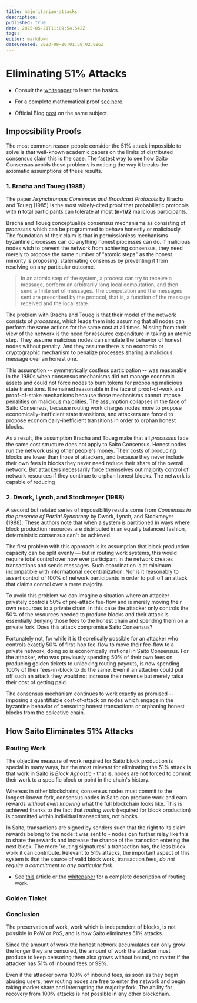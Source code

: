 ```yaml
---
title: majoritarian-attacks
description: 
published: true
date: 2025-05-21T11:09:54.542Z
tags: 
editor: markdown
dateCreated: 2023-09-20T01:58:02.086Z
---
```


# Eliminating 51% Attacks

- Consult the [whitepaper](https://saito.io/saito-whitepaper.pdf) to learn the basics.

- For a complete mathematical proof [see here](https://wiki.saito.io/consensus/math).

- Official Blog [post](https://saito.tech/eliminating-51-attacks-in-proof-of-work-blockchains/) on the same subject.


## Impossibility Proofs

The most common reason people consider the 51% attack impossible to solve is that well-known academic papers on the limits of distributed consensus claim this is the case. The fastest way to see how Saito Consensus avoids these problems is noticing the way it breaks the axiomatic assumptions of these results.

### 1. Bracha and Toueg (1985)

The paper *Asynchronous Consensus and Broadcast Protocols* by Bracha and Toueg (1985) is the most widely-cited proof that probabilistic protocols with **n** total participants can tolerate at most **(n-1)/2** malicious participants.

Bracha and Toueg conceptualize consensus mechanisms as consisting of *processes* which can be programmed to behave honestly or maliciously. The foundation of their claim is that in permissionless mechanisms byzantine processes can do anything honest processes can do. If malicious nodes wish to prevent the network from achieving consensus, they need merely to propose the same number of "atomic steps" as the honest minority is proposing, stalemating consensus by preventing it from resolving on any particular outcome.

> In an atomic step of the system, a process can try to receive a message, perform an arbitrarily long local computation, and then send a finite set of messages. The computation and the messages sent are prescribed by the protocol, that is, a function of the message received and the local state.

The problem with Bracha and Toueg is that their model of the network consists of *processes*, which leads them into assuming that all nodes can perform the same actions for the same cost at all times. Missing from their view of the network is the need for resource expenditure in taking an atomic step. They assume malicious nodes can simulate the behavior of honest nodes without penalty. And they assume there is no economic or cryptographic mechanism to penalize processes sharing a malicious message over an honest one. 

This assumption -- symmetrically costless participation -- was reasonable in the 1980s when consensus mechanisms did not manage economic assets and could not force nodes to burn tokens for proposing malicious state transitions.  It remained reasonable in the face of proof-of-work and proof-of-stake mechanisms because those mechanisms cannot impose penalities on malicious majorities. The assumption collapses in the face of Saito Consensus, because routing work charges nodes more to propose economically-inefficient state transitions, and attackers are forced to propose economically-inefficient transitions in order to orphan honest blocks.

As a result, the assumption Bracha and Toueg make that all *processes* face the same cost structure does not apply to Saito Consensus. Honest nodes run the network using other people's money. Their costs of producing blocks are lower than those of attackers, and because they never include their own fees in blocks they never need reduce their share of the overall network. But attackers necessarily force themselves out majority control of network resources if they continue to orphan honest blocks. The network is capable of reducing 


### 2. Dwork, Lynch, and Stockmeyer (1988)

A second but related series of impossibility results come from *Consensus in the presence of Partial Synchrony* by Dwork, Lynch, and Stockmeyer (1988). These authors note that when a system is partitioned in ways where block production resources are distributed in an equally balanced fashion, deterministic consensus can't be achieved.

The first problem with this approach is its assumption that block production capacity can be split evenly — but in routing work systems, this would require total control over how ever participant in the network creates transactions and sends messages. Such coordination is at minimum incompatible with informational decentralization. Nor is it reasonably to assert control of 100% of network participants in order to pull off an attack that claims control over a mere majority.

To avoid this problem we can imagine a situation where an attacker privately controls 50% of pre-attack fee-flow and is merely moving their own resources to a private chain. In this case the attacker only controls the 50% of the resources needed to produce blocks and their attack is essentially denying those fees to the honest chain and spending them on a private fork. Does this attack compromise Saito Consensus?

Fortunately not, for while it is theoretically possible for an attacker who controls exactly 50% of first-hop fee-flow to move their fee-flow to a private network, doing so is economically irrational in Saito Consensus. For the attacker, who was previously spending 50% of their own fees on producing golden tickets to unlocking routing payouts, is now spending 100% of their  fees-in-block to do the same. Even if an attacker could pull off such an attack they would not increase their revenue but merely raise their cost of getting paid.

The consensus mechanism continues to work exactly as promised -- imposing a quantifiable cost-of-attack on nodes which engage in the byzantine behavior of censoring honest transactions or orphaning honest blocks from the collective chain.


## How Saito Eliminates 51% Attacks

### Routing Work

The objective measure of work required for Saito block production is special in many ways, but the most relevant for eliminating the 51% attack is that work in Saito is *Block Agnostic -* that is, nodes are not forced to commit their work to a specific block or point in the chain's history.

Whereas in other blockchains, consensus nodes must commit to the longest-known fork, consensus nodes in Saito can produce work and earn rewards *without even knowing* what the full blockchain looks like. This is achieved thanks to the fact that *routing work* (required for block production) is committed within individual transactions, not blocks.

In Saito, transactions are signed by senders such that the right to its claim rewards belong to the node it was sent to - nodes can further relay like this to share the rewards and increase the chance of the transction entering the next block. The more 'routing signatures' a transaction has, the less block work it can contribute. Relevant to 51% attacks, the important aspect of this system is that the source of valid block work, transaction fees, *do not require a commitment to any particular fork.*

- See [this](https://wiki.saito.io/en/consensus) article or the [whitepaper](https://saito.io/saito-whitepaper.pdf) for a complete description of routing work.

### Golden Ticket

### Conclusion

The preservation of work, work which is independent of blocks, is not possible in PoW or PoS, and is how Saito eliminates 51% attacks.

Since the amount of work the honest network accumulates can only grow the longer they are censored, the amount of work the attacker must produce to keep censoring them also grows without bound, no matter if the attacker has 51% of inbound fees or 99%.

Even if the attacker owns 100% of inbound fees, as soon as they begin abusing users, new routing nodes are free to enter the network and begin taking market share and interrupting the majority fork. The ability for recovery from 100% attacks is not possible in any other blockchain.


